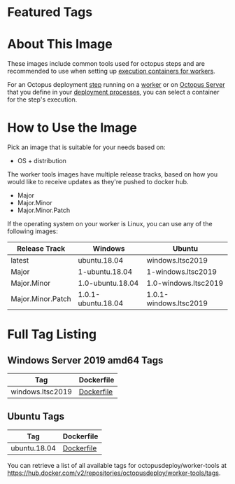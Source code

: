 # Featured Tags

# About This Image

These images include common tools used for octopus steps and are recommended to use when setting up [execution containers for workers](https://octopus.com/docs/deployment-process/execution-containers-for-workers).

For an Octopus deployment [step](https://octopus.com/docs/deployment-process/steps) running on a [worker](https://octopus.com/docs/infrastructure/workers) or on [Octopus Server](https://octopus.com/docs/infrastructure/workers/built-in-worker) that you define in your [deployment processes](https://octopus.com/docs/deployment-process), you can select a container for the step's execution.

# How to Use the Image

Pick an image that is suitable for your needs based on:
- OS + distribution

The worker tools images have multiple release tracks, based on how you would like to receive updates as they're pushed to docker hub.
- Major
- Major.Minor
- Major.Minor.Patch

If the operating system on your worker is Linux, you can use any of the following images: 

Release Track  | Windows | Ubuntu
---------| --------------- | ---
latest | ubuntu.18.04 | windows.ltsc2019
Major | 1-ubuntu.18.04 | 1-windows.ltsc2019
Major.Minor | 1.0-ubuntu.18.04 | 1.0-windows.ltsc2019
Major.Minor.Patch | 1.0.1-ubuntu.18.04 | 1.0.1-windows.ltsc2019

# Full Tag Listing

## Windows Server 2019 amd64 Tags
Tag | Dockerfile
---------| ---------------
windows.ltsc2019 | [Dockerfile](https://github.com/OctopusDeploy/WorkerTools/blob/master/windows.ltsc2019/Dockerfile)

## Ubuntu Tags
Tag | Dockerfile
---------| ---------------
ubuntu.18.04 | [Dockerfile](https://github.com/OctopusDeploy/WorkerTools/blob/master/ubuntu.18.04/Dockerfile)

You can retrieve a list of all available tags for octopusdeploy/worker-tools at https://hub.docker.com/v2/repositories/octopusdeploy/worker-tools/tags.
